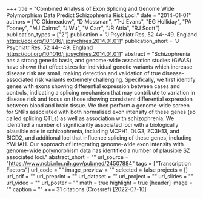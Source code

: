 +++
title = "Combined Analysis of Exon Splicing and Genome Wide Polymorphism Data Predict Schizophrenia Risk Loci."
date = "2014-01-01"
authors = ["C Oldmeadow", "D Mossman", "T-J Evans", "EG Holliday", "PA Tooney", "MJ Cairns", "J Wu", "V Carr", "JR Attia", "RJ Scott"]
publication_types = ["2"]
publication = "J Psychiatr Res, 52 44--49. England https://doi.org/10.1016/j.jpsychires.2014.01.011"
publication_short = "J Psychiatr Res, 52 44--49. England https://doi.org/10.1016/j.jpsychires.2014.01.011"
abstract = "Schizophrenia has a strong genetic basis, and genome-wide association studies (GWAS) have shown that effect sizes for individual genetic variants which increase disease risk are small, making detection and validation of true disease-associated risk variants extremely challenging. Specifically, we first identify genes with exons showing differential expression between cases and controls, indicating a splicing mechanism that may contribute to variation in disease risk and focus on those showing consistent differential expression between blood and brain tissue. We then perform a genome-wide screen for SNPs associated with both normalised exon intensity of these genes (so called splicing QTLs) as well as association with schizophrenia. We identified a number of significantly associated loci with a biologically plausible role in schizophrenia, including MCPH1, DLG3, ZC3H13, and BICD2, and additional loci that influence splicing of these genes, including YWHAH. Our approach of integrating genome-wide exon intensity with genome-wide polymorphism data has identified a number of plausible SZ associated loci."
abstract_short = ""
url_source = "https://www.ncbi.nlm.nih.gov/pubmed/24507884"
tags = ["Transcription Factors"]
url_code = ""
image_preview = ""
selected = false
projects = []
url_pdf = ""
url_preprint = ""
url_dataset = ""
url_project = ""
url_slides = ""
url_video = ""
url_poster = ""
math = true
highlight = true
[header]
image = ""
caption = ""
+++
31 citations (Crossref) [2022-07-10]
